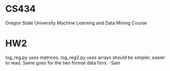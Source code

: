 # CS434
Oregon State University Machine Learning and Data Mining Course

# HW2
log_reg.py uses matrices.  log_reg2.py uses arrays should be simpler, easier to
read.  Same goes for the two format data fxns.
-Sam
